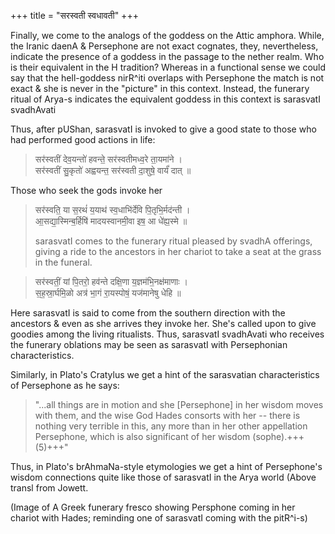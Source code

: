 +++
title = "सरस्वती स्वधावती"
+++

Finally, we come to the analogs of the goddess on the Attic amphora. While, the Iranic daenA & Persephone are not exact cognates, they, nevertheless, indicate the presence of a goddess in the passage to the nether realm. Who is their equivalent in the H tradition? Whereas in a functional sense we could say that the hell-goddess nirR^iti overlaps with Persephone the match is not exact & she is never in the "picture" in this context. Instead, the funerary ritual of Arya-s indicates the equivalent goddess in this context is sarasvatI svadhAvati

Thus, after pUShan, sarasvatI is invoked to give a good state to those who had performed good actions in life:

> सर॑स्वतीं देव॒यन्तो॑ हवन्ते॒ सर॑स्वतीमध्व॒रे ता॒यमा॑ने ।  
> सर॑स्वतीं सु॒कृतो॑ अह्वयन्त॒ सर॑स्वती दा॒शुषे॒ वार्यं॑ दात् ॥

Those who seek the gods invoke her

> सर॑स्वति॒ या स॒रथं॑ य॒याथ॑ स्व॒धाभि॑र्देवि पि॒तृभि॒र्मद॑न्ती ।  
> आ॒सद्या॒स्मिन्ब॒र्हिषि॑ मादयस्वानमी॒वा इष॒ आ धे॑ह्य॒स्मे ॥
>
> sarasvatI comes to the funerary ritual pleased by svadhA offerings, giving a ride to the ancestors in her chariot to take a seat at the grass in the funeral.

> सर॑स्वतीं॒ यां पि॒तरो॒ हव॑न्ते दक्षि॒णा य॒ज्ञम॑भि॒नक्ष॑माणाः ।  
> स॒ह॒स्रा॒र्घमि॒ळो अत्र॑ भा॒गं रा॒यस्पोषं॒ यज॑मानेषु धेहि ॥
>

Here sarasvatI is said to come from the southern direction with the ancestors & even as she arrives they invoke her. She's called upon to give goodies among the living ritualists. Thus, sarasvatI svadhAvati who receives the funerary oblations may be seen as sarasvatI with Persephonian characteristics. 

Similarly, in Plato's Cratylus we get a hint of the sarasvatian characteristics of Persephone as he says: 

> "...all things are in motion and she [Persephone] in her wisdom moves with them, and the wise God Hades consorts with her -- there is nothing very terrible in this, any more than in her other appellation Persephone, which is also significant of her wisdom (sophe).+++(5)+++"

Thus, in Plato's brAhmaNa-style etymologies we get a hint of Persephone's wisdom connections quite like those of sarasvatI in the Arya world (Above transl from Jowett. 

(Image of A Greek funerary fresco showing Persphone coming in her chariot with Hades; reminding one of sarasvatI coming with the pitR^i-s)